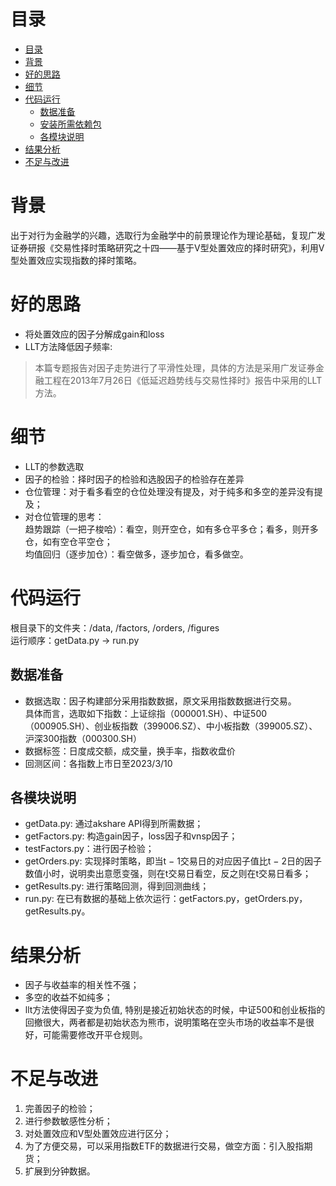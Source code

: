# 目录
- [目录](#目录)
- [背景](#背景)
- [好的思路](#好的思路)
- [细节](#细节)
- [代码运行](#代码运行)
  - [数据准备](#数据准备)
  - [安装所需依赖包](#安装所需依赖包)
  - [各模块说明](#各模块说明)
- [结果分析](#结果分析)
- [不足与改进](#不足与改进)
# 背景
出于对行为金融学的兴趣，选取行为金融学中的前景理论作为理论基础，复现广发证券研报《交易性择时策略研究之十四——基于V型处置效应的择时研究》，利用V型处置效应实现指数的择时策略。
# 好的思路
- 将处置效应的因子分解成gain和loss
- LLT方法降低因子频率:  
>本篇专题报告对因子走势进行了平滑性处理，具体的方法是采用广发证券金融工程在2013年7月26日《低延迟趋势线与交易性择时》报告中采用的LLT方法。

# 细节
- LLT的参数选取
- 因子的检验：择时因子的检验和选股因子的检验存在差异
- 仓位管理：对于看多看空的仓位处理没有提及，对于纯多和多空的差异没有提及；  
- 对仓位管理的思考：  
趋势跟踪（一把子梭哈）：看空，则开空仓，如有多仓平多仓；看多，则开多仓，如有空仓平空仓；  
均值回归（逐步加仓）：看空做多，逐步加仓，看多做空。
# 代码运行
根目录下的文件夹：/data, /factors, /orders, /figures  
运行顺序：getData.py -> run.py
## 数据准备
- 数据选取：因子构建部分采用指数数据，原文采用指数数据进行交易。  
具体而言，选取如下指数：上证综指（000001.SH）、中证500（000905.SH）、创业板指数（399006.SZ）、中小板指数（399005.SZ）、沪深300指数（000300.SH）
- 数据标签：日度成交额，成交量，换手率，指数收盘价
- 回测区间：各指数上市日至2023/3/10  

## 各模块说明
- getData.py: 通过akshare API得到所需数据；   
- getFactors.py: 构造gain因子，loss因子和vnsp因子；  
- testFactors.py：进行因子检验；
- getOrders.py: 实现择时策略，即当t − 1交易日的对应因子值比t − 2日的因子数值小时，说明卖出意愿变强，则在t交易日看空，反之则在t交易日看多；
- getResults.py: 进行策略回测，得到回测曲线；
- run.py: 在已有数据的基础上依次运行：getFactors.py，getOrders.py，getResults.py。
# 结果分析
- 因子与收益率的相关性不强；
- 多空的收益不如纯多；
- llt方法使得因子变为负值, 特别是接近初始状态的时候，中证500和创业板指的回撤很大，两者都是初始状态为熊市，说明策略在空头市场的收益率不是很好，可能需要修改开平仓规则。
# 不足与改进
1. 完善因子的检验；
2. 进行参数敏感性分析；
3. 对处置效应和V型处置效应进行区分；
4. 为了方便交易，可以采用指数ETF的数据进行交易，做空方面：引入股指期货；
5. 扩展到分钟数据。
